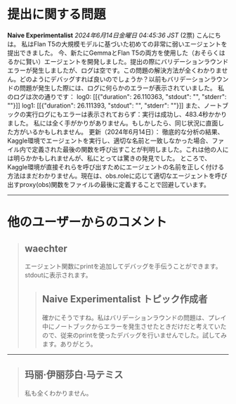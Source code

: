 # 提出に関する問題
**Naive Experimentalist** *2024年6月14日金曜日 04:45:36 JST* (2票)
こんにちは。
私はFlan T5の大規模モデルに基づいた初めての非常に弱いエージェントを提出できました。
今、新たにGemmaとFlan T5の両方を使用した（おそらくはるかに賢い）エージェントを開発しました。提出の際にバリデーションラウンドエラーが発生しましたが、ログは空です。この問題の解決方法が全くわかりません。どのようにデバッグすれば良いのでしょうか？以前もバリデーションラウンドの問題が発生した際には、ログに何らかのエラーが表示されていました。
私のログは次の通りです：
log0: [[{"duration": 26.110363, "stdout": "", "stderr": ""}]]
log1: [[{"duration": 26.111393, "stdout": "", "stderr": ""}]]
また、ノートブックの実行ログにもエラーは表示されておらず：実行は成功し、483.4秒かかりました。
私には全く手がかりがありません。もしかしたら、同じ状況に直面した方がいるかもしれません。
更新（2024年6月14日）：
徹底的な分析の結果、Kaggle環境でエージェントを実行し、適切な名前と一致しなかった場合、ファイル内で定義された最後の関数を呼び出すことが判明しました。これは他の人には明らかかもしれませんが、私にとっては驚きの発見でした。
ところで、Kaggle環境が直接それらを呼び出すためにエージェントの名前を正しく付ける方法はまだわかりません。現在は、obs.roleに応じて適切なエージェントを呼び出すproxy(obs)関数をファイルの最後に定義することで回避しています。

---
# 他のユーザーからのコメント
> ## waechter
>
> エージェント関数にprintを追加してデバッグを手伝うことができます。stdoutに表示されます。
>
> 
> > ## Naive Experimentalist トピック作成者
> > 
> > 確かにそうですね。私はバリデーションラウンドの問題は、プレイ中にノートブックからエラーを発生させたときだけだと考えていたので、従来のprintを使ったデバッグを行いませんでした。試してみます。ありがとう。
> > 
> > 
---
> ## 玛丽·伊丽莎白·马テミス
> 
> 私も全くわかりません。
